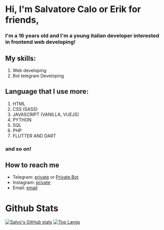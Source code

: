 # Hi, I'm Salvatore Calo or Erik for friends,

### I'm a 16 years old and I'm a young italian developer interested in frontend web developing!

## My skills:

1. Web developing
2. Bot telegram Developing

## Language that I use more:

1. HTML
2. CSS (SASS)
3. JAVASCRIPT (VANILLA, VUEJS)
4. PYTHON
5. SQL
6. PHP
7. FLUTTER AND DART
### and so on!

## How to reach me
- Telegram: [private](https://t.me/Ignorante) or [Private Bot](https//t.me/ErikAreaBot)
- Instagram: [private](https://www.instagram.com/salva_calo)
- Email: [email](mailto:dafder45678@gmail.com)

# Github Stats
[![Salvo's GitHub stats](https://github-readme-stats.vercel.app/api?username=salvatorecalo&show_icons=true&theme=buefy)](https://github.com/anuraghazra/github-readme-stats)
[![Top Langs](https://github-readme-stats.vercel.app/api/top-langs/?username=salvatorecalo&show_icons=true&theme=buefy)](https://github.com/anuraghazra/github-readme-stats)
